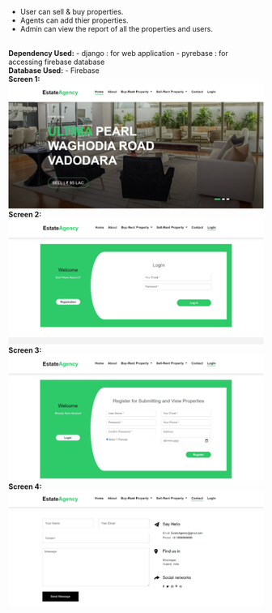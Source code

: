- User can sell & buy properties.
- Agents can add thier properties.
- Admin can view the report of all the properties and users.
<br>
<b>Dependency Used:</b>
- django : for web application
- pyrebase : for accessing firebase database
<br>
<b>Database Used:</b>
- Firebase
<br>
<b>Screen 1:</b><br>
<img src="Output3.JPG"/>

<br>
<b>Screen 2:</b><br>
<img src="Output4.JPG"/>

<br>
<b>Screen 3:</b><br>
<img src="Output5.JPG"/>

<br>
<b>Screen 4:</b><br>
<img src="Output6.JPG"/>
